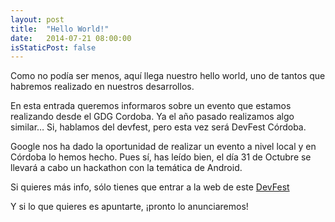 ```yaml
---
layout: post
title:  "Hello World!"
date:   2014-07-21 08:00:00
isStaticPost: false
---
```


Como no podía ser menos, aquí llega nuestro hello world, uno de tantos que habremos realizado en nuestros desarrollos.

En esta entrada queremos informaros sobre un evento que estamos realizando desde el GDG Cordoba. Ya el año pasado realizamos algo similar… Si, hablamos del devfest, pero esta vez será DevFest Córdoba. 

Google nos ha dado la oportunidad de realizar un evento a nivel local y en Córdoba lo hemos hecho. Pues sí, has leído bien, el día 31 de Octubre se llevará a cabo un hackathon con la temática de Android.

Si quieres más info, sólo tienes que entrar a la web de este [DevFest](http://cordoba.gdgdevfest.com)

Y si lo que quieres es apuntarte, ¡pronto lo anunciaremos!
